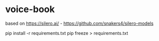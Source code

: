 # voice-book

based on https://silero.ai/ - https://github.com/snakers4/silero-models


pip install -r requirements.txt
pip freeze > requirements.txt
